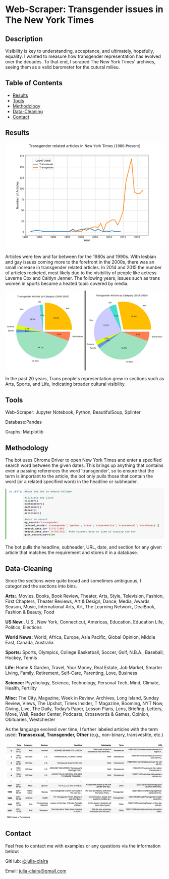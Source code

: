 # Web-Scraper: Transgender issues in The New York Times

## Description 

Visibility is key to understanding, acceptance, and ultimately, hopefully, equality.  I wanted to measure how transgender representation has evolved over the decades. To that end, I scraped The New York Times' archives, seeing them as a valid barometer for the cutural milieu.
  



## Table of Contents
* [Results](#Results)
* [Tools](#Tools)
* [Methodology](#Methodology)
* [Data-Cleaning](#Data-Cleaning)
* [Contact](#Contact)

  

## Results

![line graph](/images/nytimes_trans_graph.png)

Articles were few and far between for the 1980s and 1990s. With lesbian and gay issues coming more to the forefront in the 2000s, there was an small increase in transgender related articles. In 2014 and 2015 the number of articles rocketed, most likely due to the visibility of people like actress Laverne Cox and Caitlyn Jenner. The following years, issues such as trans women in sports became a heated topic covered by media.

![pie graph](/images/nytimes_pie_A.jpg)

In the past 20 years, Trans people's representation grew in sections such as Arts, Sports, and Life, indicating broader cultural visibility.



## Tools

Web-Scraper: Jupyter Notebook, Python, BeautifulSoup, Splinter

Database:Pandas

Graphs: Matplotlib



## Methodology

The bot uses Chrome Driver to open New York Times and enter a specified search word between the given dates. This brings up anything that contains even a passing references the word 'transgender', so to ensure that the term is important to the article, the bot only pulls those that contain the word (or a related specified word) in the headline or subheader.

![jupyter_notebook_image](/images/j_notebook.png)

The bot pulls the headline, subheader, URL, date, and section for any given article that matches the requirement and stores it in a database.



## Data-Cleaning

Since the sections were quite broad and sometimes ambiguous, I categorized the sections into bins.

<b>Arts:</b>. Movies, Books, Book Review, Theater, Arts, Style, Television, Fashion, First Chapters, Theater Reviews, Art & Design, Dance, Media, Awards Season, Music, International Arts, Art, The Learning Network, DealBook, Fashion & Beauty, Food
            
<b>US New:</b>. U.S., New York, Connecticut, Americas, Education, Education Life, Politics, Elections
            
<b>World News:</b>  World, Africa, Europe, Asia Pacific, Global Opinion, Middle East, Canada, Australia

<b>Sports:</b>  Sports, Olympics, College Basketball, Soccer, Golf, N.B.A., Baseball, Hockey, Tennis

<b>Life:</b>  Home & Garden, Travel, Your Money, Real Estate, Job Market, Smarter Living, Family, Retirement, Self-Care, Parenting, Love, Business
            
<b>Science:</b>  Psychology, Science, Technology, Personal Tech, Mind, Climate, Health, Fertility
            
<b>Misc:</b>  The City, Magazine, Week in Review, Archives, Long Island, Sunday Review, Views, The Upshot, Times Insider, T Magazine, Booming, NYT Now, Giving, Live, The Daily, Today’s Paper, Lesson Plans, Lens, Briefing, Letters, Move, Well, Reader Center, Podcasts, Crosswords & Games, Opinion, Obituaries, Westchester

As the language evolved over time, I further labeled articles with the term used: <b>Transsexual, Transgender, Other</b> (e.g., non-binary, transvestite, etc.)

![database](/images/ny_trans_db.png)



## Contact

Feel free to contact me with examples or any questions via the information below:

GitHub: [@julia-claira](https://api.github.com/users/julia-claira)

Email: julia-claira@gmail.com
